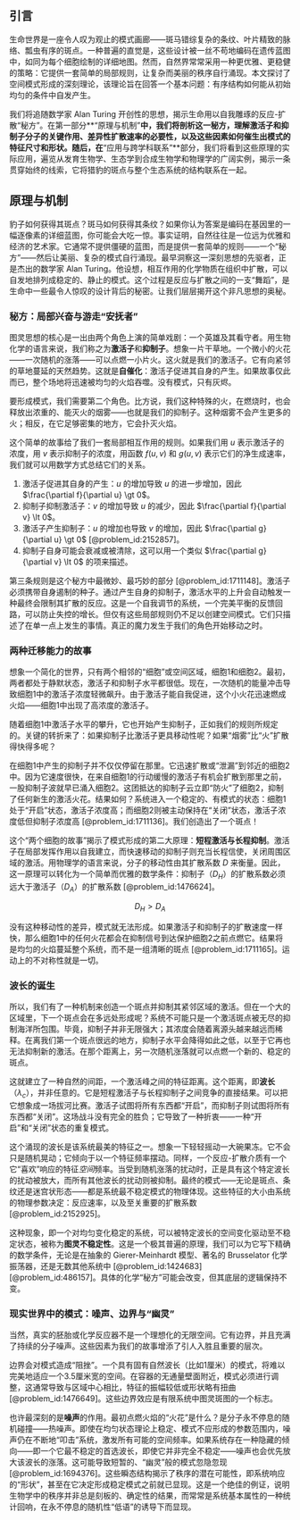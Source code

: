 ## 引言
生命世界是一座令人叹为观止的模式画廊——斑马错综复杂的条纹、叶片精致的脉络、瓢虫有序的斑点。一种普遍的直觉是，这些设计被一丝不苟地编码在遗传蓝图中，如同为每个细胞绘制的详细地图。然而，自然界常常采用一种更优雅、更稳健的策略：它提供一套简单的局部规则，让复杂而美丽的秩序自行涌现。本文探讨了空间模式形成的深刻理论，该理论旨在回答一个基本问题：有序结构如何能从初始均匀的条件中自发产生。

我们将追随数学家 Alan Turing 开创性的思想，揭示生命用以自我雕琢的反应-扩散“秘方”。在第一部分**“原理与机制”**中，我们将剖析这一秘方，理解激活子和抑制子分子的关键作用、差异性扩散速率的必要性，以及这些因素如何催生出模式的特征尺寸和形状。随后，在**“应用与跨学科联系”**部分，我们将看到这些原理的实际应用，遍览从发育生物学、生态学到合成生物学和物理学的广阔实例，揭示一条贯穿始终的线索，它将猎豹的斑点与整个生态系统的结构联系在一起。

## 原理与机制

豹子如何获得其斑点？斑马如何获得其条纹？如果你认为答案是编码在基因里的一幅逐像素的详细蓝图，你可能会大吃一惊。事实证明，自然往往是一位远为优雅和经济的艺术家。它通常不提供僵硬的蓝图，而是提供一套简单的规则——一个“秘方”——然后让美丽、复杂的模式自行涌现。最早洞察这一深刻思想的先驱者，正是杰出的数学家 Alan Turing。他设想，相互作用的化学物质在组织中扩散，可以自发地排列成稳定的、静止的模式。这个过程是反应与扩散之间的一支“舞蹈”，是生命中一些最令人惊叹的设计背后的秘密。让我们层层揭开这个非凡思想的奥秘。

### 秘方：局部兴奋与游走“安抚者”

图灵思想的核心是一出由两个角色上演的简单戏剧：一个英雄及其看守者。用生物化学的语言来说，我们称之为**激活子**和**抑制子**。想象一片干草地。一个微小的火花——一次随机的涨落——可以点燃一小片火。这火就是我们的激活子。它有向紧邻的草地蔓延的天然趋势。这就是**自催化**：激活子促进其自身的产生。如果故事仅此而已，整个场地将迅速被均匀的火焰吞噬。没有模式，只有灰烬。

要形成模式，我们需要第二个角色。比方说，我们这种特殊的火，在燃烧时，也会释放出浓重的、能灭火的烟雾——也就是我们的抑制子。这种烟雾不会产生更多的火；相反，在它足够密集的地方，它会扑灭火焰。

这个简单的故事给了我们一套局部相互作用的规则。如果我们用 $u$ 表示激活子的浓度，用 $v$ 表示抑制子的浓度，用函数 $f(u, v)$ 和 $g(u, v)$ 表示它们的净生成速率，我们就可以用数学方式总结它们的关系。
1.  激活子促进其自身的产生：$u$ 的增加导致 $u$ 的进一步增加，因此 $\frac{\partial f}{\partial u} \gt 0$。
2.  抑制子抑制激活子：$v$ 的增加导致 $u$ 的减少，因此 $\frac{\partial f}{\partial v} \lt 0$。
3.  激活子产生抑制子：$u$ 的增加也导致 $v$ 的增加，因此 $\frac{\partial g}{\partial u} \gt 0$ [@problem_id:2152857]。
4.  抑制子自身可能会衰减或被清除，这可以用一个类似 $\frac{\partial g}{\partial v} \lt 0$ 的项来描述。

第三条规则是这个秘方中最微妙、最巧妙的部分 [@problem_id:1711148]。激活子必须携带自身遏制的种子。通过产生自身的抑制子，激活水平的上升会自动触发一种最终会限制其扩散的反应。这是一个自我调节的系统，一个完美平衡的反馈回路，可以防止失控的增长。但仅有这些局部规则仍不足以创建空间模式。它们只描述了在单一点上发生的事情。真正的魔力发生于我们的角色开始移动之时。

### 两种迁移能力的故事

想象一个简化的世界，只有两个相邻的“细胞”或空间区域，细胞1和细胞2。最初，两者都处于静默状态，激活子和抑制子水平都很低。现在，一次随机的能量冲击导致细胞1中的激活子浓度轻微飙升。由于激活子能自我促进，这个小火花迅速燃成火焰——细胞1中出现了高浓度的激活子。

随着细胞1中激活子水平的攀升，它也开始产生抑制子，正如我们的规则所规定的。关键的转折来了：如果抑制子比激活子更具移动性呢？如果“烟雾”比“火”扩散得快得多呢？

在细胞1中产生的抑制子并不仅仅停留在那里。它迅速扩散或“泄漏”到邻近的细胞2中。因为它速度很快，在来自细胞1的行动缓慢的激活子有机会扩散到那里之前，一股抑制子波就早已涌入细胞2。这团抵达的抑制子云立即“防火”了细胞2，抑制了任何新生的激活火花。结果如何？系统进入一个稳定的、有模式的状态：细胞1处于“开启”状态，激活子浓度高；而细胞2则被主动保持在“关闭”状态，激活子浓度低但抑制子浓度高 [@problem_id:1711136]。我们创造出了一个斑点！

这个“两个细胞的故事”揭示了模式形成的第二大原理：**短程激活与长程抑制**。激活子在局部发挥作用以自我建立，而快速移动的抑制子则充当长程信使，关闭周围区域的激活。用物理学的语言来说，分子的移动性由其扩散系数 $D$ 来衡量。因此，这一原理可以转化为一个简单而优雅的数学条件：抑制子（$D_H$）的扩散系数必须远大于激活子（$D_A$）的扩散系数 [@problem_id:1476624]。

$$D_H \gt D_A$$

没有这种移动性的差异，模式就无法形成。如果激活子和抑制子的扩散速度一样快，那么细胞1中的任何火花都会在抑制信号到达保护细胞2之前点燃它。结果将是均匀的火焰蔓延整个系统，而不是一组清晰的斑点 [@problem_id:1711165]。运动上的不对称性就是一切。

### 波长的诞生

所以，我们有了一种机制来创造一个斑点并抑制其紧邻区域的激活。但在一个大的区域里，下一个斑点会在多远处形成呢？系统不可能只是一个激活斑点被无尽的抑制海洋所包围。毕竟，抑制子并非无限强大；其浓度会随着离源头越来越远而稀释。在离我们第一个斑点很远的地方，抑制子水平会降得如此之低，以至于它再也无法抑制新的激活。在那个距离上，另一次随机涨落就可以点燃一个新的、稳定的斑点。

这就建立了一种自然的间距，一个激活峰之间的特征距离。这个距离，即**波长**（$\lambda_c$），并非任意的。它是短程激活子与长程抑制子之间竞争的直接结果。可以把它想象成一场拔河比赛。激活子试图将所有东西都“开启”，而抑制子则试图将所有东西都“关闭”。这场战斗没有完全的胜负；它导致了一种折衷——一种“开启”和“关闭”状态的重复模式。

这个涌现的波长是该系统最美的特征之一。想象一下轻轻摇动一大碗果冻。它不会只是随机晃动；它倾向于以一个特征频率摆动。同样，一个反应-扩散介质有一个它“喜欢”响应的特征*空间*频率。当受到随机涨落的扰动时，正是具有这个特定波长的扰动被放大，而所有其他波长的扰动则被抑制。最终的模式——无论是斑点、条纹还是迷宫状形态——都是系统最不稳定模式的物理体现。这些特征的大小由系统的物理参数决定：反应速率，以及至关重要的扩散系数 [@problem_id:2152925]。

这种现象，即一个对均匀变化稳定的系统，可以被特定波长的空间变化驱动至不稳定状态，被称为**图灵不稳定性**。这是一个极其普遍的原理，我们可以为它写下精确的数学条件，无论是在抽象的 Gierer-Meinhardt 模型、著名的 Brusselator 化学振荡器，还是无数其他系统中 [@problem_id:1424683] [@problem_id:486157]。具体的化学“秘方”可能会改变，但其底层的逻辑保持不变。

### 现实世界中的模式：噪声、边界与“幽灵”

当然，真实的胚胎或化学反应器不是一个理想化的无限空间。它有边界，并且充满了持续的分子噪声。这些因素为我们的故事增添了引人入胜且重要的层次。

边界会对模式造成“阻挫”。一个具有固有自然波长（比如1厘米）的模式，将难以完美地适应一个3.5厘米宽的空间。在容器的无通量壁面附近，模式必须进行调整，这通常导致与区域中心相比，特征的振幅较低或形状略有扭曲 [@problem_id:1476649]。这些边界效应是有限系统中图灵斑图的一个标志。

也许最深刻的是**噪声**的作用。最初点燃火焰的“火花”是什么？是分子永不停息的随机碰撞——热噪声。即使在均匀状态理论上稳定、模式不应形成的参数范围内，噪声仍在不断地“叩击”系统，激发所有可能的空间频率。如果系统存在一种隐藏的倾向——即一个它最不稳定的首选波长，即使它并非完全不稳定——噪声也会优先放大该波长的涨落。这可能导致短暂的、“幽灵”般的模式忽隐忽现 [@problem_id:1694376]。这些瞬态结构揭示了秩序的潜在可能性，即系统响应的“形状”，甚至在它决定形成稳定模式之前就已显现。这是一个绝佳的例证，说明生物学中的秩序并非总是刻板的、确定性的结果，而常常是系统基本属性的一种统计回响，在永不停息的随机性“低语”的诱导下而显现。

